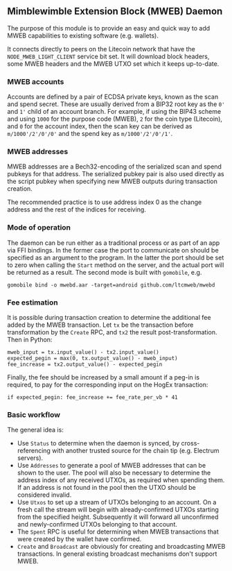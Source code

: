 ## Mimblewimble Extension Block (MWEB) Daemon

The purpose of this module is to provide an easy and quick way to add MWEB
capabilities to existing software (e.g. wallets).

It connects directly to peers on the Litecoin network that have the
`NODE_MWEB_LIGHT_CLIENT` service bit set. It will download block headers, some
MWEB headers and the MWEB UTXO set which it keeps up-to-date.

### MWEB accounts

Accounts are defined by a pair of ECDSA private keys, known as the scan and
spend secret. These are usually derived from a BIP32 root key as the `0'` and
`1'` child of an account branch. For example, if using the BIP43 scheme and
using `1000` for the purpose code (MWEB), `2` for the coin type (Litecoin), and
`0` for the account index, then the scan key can be derived as
`m/1000'/2'/0'/0'` and the spend key as `m/1000'/2'/0'/1'`.

### MWEB addresses

MWEB addresses are a Bech32-encoding of the serialized scan and spend pubkeys
for that address. The serialized pubkey pair is also used directly as the script
pubkey when specifying new MWEB outputs during transaction creation.

The recommended practice is to use address index 0 as the change address and the
rest of the indices for receiving.

### Mode of operation

The daemon can be run either as a traditional process or as part of an app via
FFI bindings. In the former case the port to communicate on should be specified
as an argument to the program. In the latter the port should be set to zero when
calling the `Start` method on the server, and the actual port will be returned
as a result. The second mode is built with `gomobile`, e.g.

    gomobile bind -o mwebd.aar -target=android github.com/ltcmweb/mwebd

### Fee estimation

It is possible during transaction creation to determine the additional fee added
by the MWEB transaction. Let `tx` be the transaction before transformation by
the `Create` RPC, and `tx2` the result post-transformation. Then in Python:

    mweb_input = tx.input_value() - tx2.input_value()
    expected_pegin = max(0, tx.output_value() - mweb_input)
    fee_increase = tx2.output_value() - expected_pegin

Finally, the fee should be increased by a small amount if a peg-in is required,
to pay for the corresponding input on the HogEx transaction:

    if expected_pegin: fee_increase += fee_rate_per_vb * 41

### Basic workflow

The general idea is:
- Use `Status` to determine when the daemon is synced, by cross-referencing with
another trusted source for the chain tip (e.g. Electrum servers).
- Use `Addresses` to generate a pool of MWEB addresses that can be shown to the
user. The pool will also be necessary to determine the address index of any
received UTXOs, as required when spending them. If an address is not found in
the pool then the UTXO should be considered invalid.
- Use `Utxos` to set up a stream of UTXOs belonging to an account. On a fresh
call the stream will begin with already-confirmed UTXOs starting from the
specified height. Subsequently it will forward all unconfirmed and
newly-confirmed UTXOs belonging to that account.
- The `Spent` RPC is useful for determining when MWEB transactions that were
created by the wallet have confirmed.
- `Create` and `Broadcast` are obviously for creating and broadcasting MWEB
transactions. In general existing broadcast mechanisms don't support MWEB.
